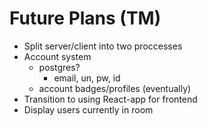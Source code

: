 # Future Plans (TM)

- Split server/client into two proccesses
- Account system
  - postgres?
    - email, un, pw, id
  - account badges/profiles (eventually)
- Transition to using React-app for frontend
- Display users currently in room
